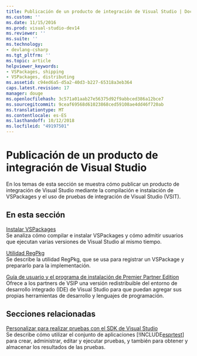 ```yaml
---
title: Publicación de un producto de integración de Visual Studio | Documentos de Microsoft
ms.custom: ''
ms.date: 11/15/2016
ms.prod: visual-studio-dev14
ms.reviewer: ''
ms.suite: ''
ms.technology:
- devlang-csharp
ms.tgt_pltfrm: ''
ms.topic: article
helpviewer_keywords:
- VSPackages, shipping
- VSPackages, distributing
ms.assetid: c94ed6a5-d5a2-40d3-b227-65318a3eb364
caps.latest.revision: 17
manager: douge
ms.openlocfilehash: 3c571a01aab27e56375d92f9abbced386a12bce7
ms.sourcegitcommit: 9ceaf69568d61023868ced59108ae4dd46f720ab
ms.translationtype: MT
ms.contentlocale: es-ES
ms.lasthandoff: 10/12/2018
ms.locfileid: "49197501"
---
```

# <a name="releasing-a-visual-studio-integration-product"></a>Publicación de un producto de integración de Visual Studio
En los temas de esta sección se muestra cómo publicar un producto de integración de Visual Studio mediante la compilación e instalación de VSPackages y el uso de pruebas de integración de Visual Studio (VSIT).  
  
## <a name="in-this-section"></a>En esta sección  
 [Instalar VSPackages](../misc/installing-vspackages.md)  
 Se analiza cómo compilar e instalar VSPackages y cómo admitir usuarios que ejecutan varias versiones de Visual Studio al mismo tiempo.  
  
 [Utilidad RegPkg](../extensibility/internals/regpkg-utility.md)  
 Se describe la utilidad RegPkg, que se usa para registrar un VSPackage y prepararlo para la implementación.  
  
 [Guía de usuario y el programa de instalación de Premier Partner Edition](http://msdn.microsoft.com/en-us/8ee4dad7-95d3-4f2d-a8d4-3ba9a80ecae2)  
 Ofrece a los partners de VSIP una versión redistribuible del entorno de desarrollo integrado (IDE) de Visual Studio para que puedan agregar sus propias herramientas de desarrollo y lenguajes de programación.  
  
## <a name="related-sections"></a>Secciones relacionadas  
 [Personalizar para realizar pruebas con el SDK de Visual Studio](http://msdn.microsoft.com/en-us/9cf7a840-dd66-4b00-90f7-e00e40370a69)  
 Se describe cómo utilizar el conjunto de aplicaciones [!INCLUDE[esprtest](../includes/esprtest-md.md)] para crear, administrar, editar y ejecutar pruebas, y también para obtener y almacenar los resultados de las pruebas.